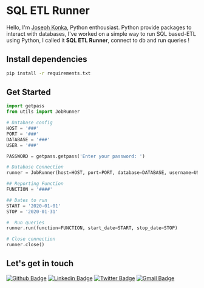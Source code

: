 # SQL ETL Runner

Hello, I'm [Joseph Konka](https://www.linkedin.com/in/joseph-koami-konka/), Python enthousiast. Python provide packages to interact with databases, I've worked on a simple way to run SQL based-ETL using Python, I called it **SQL ETL Runner**, connect to db and run queries !

## Install dependencies
```sh
pip install -r requirements.txt
```

## Get Started
```python
import getpass
from utils import JobRunner

# Database config
HOST = '###'
PORT = '###'
DATABASE = '###'
USER = '###'

PASSWORD = getpass.getpass('Enter your password: ')

# Database Connection
runner = JobRunner(host=HOST, port=PORT, database=DATABASE, username=USER, password=PASSWORD)

## Reporting Function
FUNCTION = '####'

## Dates to run
START = '2020-01-01'
STOP = '2020-01-31'

#  Run queries
runner.run(function=FUNCTION, start_date=START, stop_date=STOP)

# Close connection
runner.close()
```

## Let's get in touch
[![Github Badge](https://img.shields.io/badge/-Github-000?style=flat-square&logo=Github&logoColor=white&link=https://github.com/joekakone)](https://github.com/joekakone) [![Linkedin Badge](https://img.shields.io/badge/-LinkedIn-blue?style=flat-square&logo=Linkedin&logoColor=white&link=https://www.linkedin.com/in/joseph-koami-konka/)](https://www.linkedin.com/in/joseph-koami-konka/) [![Twitter Badge](https://img.shields.io/badge/-Twitter-blue?style=flat-square&logo=Twitter&logoColor=white&link=https://www.twitter.com/joekakone)](https://www.twitter.com/joekakone) [![Gmail Badge](https://img.shields.io/badge/-Gmail-c14438?style=flat-square&logo=Gmail&logoColor=white&link=mailto:joseph.kakone@gmail.com)](mailto:joseph.kakone@gmail.com)
